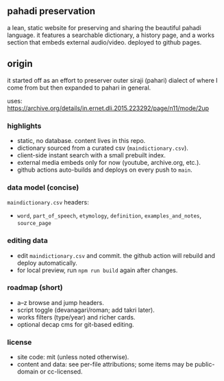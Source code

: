 ## pahadi preservation

a lean, static website for preserving and sharing the beautiful pahadi language. it features a searchable dictionary, a history page, and a works section that embeds external audio/video. deployed to github pages.

## origin
it started off as an effort to preserver outer siraji (pahari) dialect of where I come from but then expanded to pahari in general.

uses:  https://archive.org/details/in.ernet.dli.2015.223292/page/n11/mode/2up

### highlights
- static, no database. content lives in this repo.
- dictionary sourced from a curated csv (`maindictionary.csv`).
- client-side instant search with a small prebuilt index.
- external media embeds only for now (youtube, archive.org, etc.).
- github actions auto-builds and deploys on every push to `main`.


### data model (concise)
`maindictionary.csv` headers:
- `word`, `part_of_speech`, `etymology`, `definition`, `examples_and_notes`, `source_page`


### editing data
- edit `maindictionary.csv` and commit. the github action will rebuild and deploy automatically.
- for local preview, run `npm run build` again after changes.

### roadmap (short)
- a–z browse and jump headers.
- script toggle (devanagari/roman; add takri later).
- works filters (type/year) and richer cards.
- optional decap cms for git-based editing.

### license
- site code: mit (unless noted otherwise).
- content and data: see per-file attributions; some items may be public-domain or cc-licensed.

